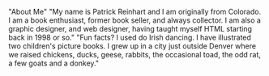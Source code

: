 "About Me" 
"My name is Patrick Reinhart and I am originally from Colorado. I am a book enthusiast, former book seller, and always collector. I am also a graphic designer, and web designer, having taught myself HTML starting back in 1998 or so." 
"Fun facts? I used do Irish dancing. I have illustrated two children's picture books. I grew up in a city just outside Denver where we raised chickens, ducks, geese, rabbits, the occasional toad, the odd rat, a few goats and a donkey." 
